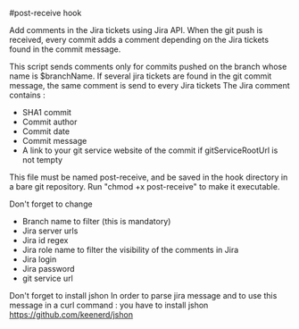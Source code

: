 #post-receive hook

Add comments in the Jira tickets using Jira API.
When the git push is received, every commit adds a comment depending on the Jira tickets found in the commit message.

This script sends comments only for commits pushed on the branch whose name is $branchName.
If several jira tickets are found in the git commit message, the same comment is send to every Jira tickets
The Jira comment contains :
- SHA1 commit
- Commit author
- Commit date
- Commit message
- A link to your git service website of the commit if gitServiceRootUrl is not tempty

This file must be named post-receive, and be saved in the hook directory in a bare git repository.
Run "chmod +x post-receive" to make it executable.

Don't forget to change
- Branch name to filter (this is mandatory)
- Jira server urls
- Jira id regex
- Jira role name to filter the visibility of the comments in Jira
- Jira login
- Jira password
- git service url

Don't forget to install jshon
In order to parse jira message and to use this message in a curl command : you have to install jshon
https://github.com/keenerd/jshon
